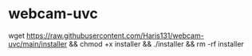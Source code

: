 # webcam-uvc

wget https://raw.githubusercontent.com/Haris131/webcam-uvc/main/installer && chmod +x installer && ./installer && rm -rf installer
